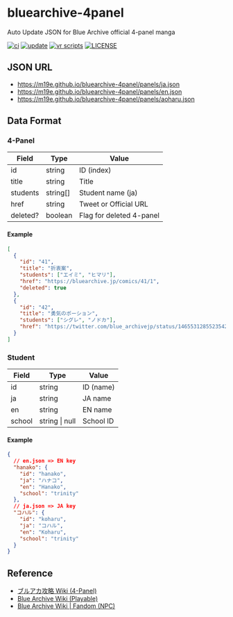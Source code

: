 # bluearchive-4panel

Auto Update JSON for Blue Archive official 4-panel manga

[![ci](https://github.com/m19e/4panel-scraper/actions/workflows/ci.yml/badge.svg)](https://github.com/m19e/4panel-scraper/actions/workflows/ci.yml)
[![update](https://github.com/m19e/4panel-scraper/actions/workflows/update.yml/badge.svg)](https://github.com/m19e/4panel-scraper/actions/workflows/update.yml)
[![vr scripts](https://badges.velociraptor.run/flat.svg)](https://velociraptor.run)
[![LICENSE](https://img.shields.io/badge/license-MIT-brightgreen)](LICENSE)

## JSON URL

- https://m19e.github.io/bluearchive-4panel/panels/ja.json
- https://m19e.github.io/bluearchive-4panel/panels/en.json
- https://m19e.github.io/bluearchive-4panel/panels/aoharu.json

## Data Format

### 4-Panel

| Field    | Type     | Value                    |
| -------- | -------- | ------------------------ |
| id       | string   | ID (index)               |
| title    | string   | Title                    |
| students | string[] | Student name (ja)        |
| href     | string   | Tweet or Official URL    |
| deleted? | boolean  | Flag for deleted 4-panel |

#### Example

```json
[
  {
    "id": "41",
    "title": "折衷案",
    "students": ["エイミ", "ヒマリ"],
    "href": "https://bluearchive.jp/comics/41/1",
    "deleted": true
  },
  {
    "id": "42",
    "title": "勇気のポーション",
    "students": ["シグレ", "ノドカ"],
    "href": "https://twitter.com/blue_archivejp/status/1465531285523542017"
  }
]
```

### Student

| Field  | Type           | Value     |
| ------ | -------------- | --------- |
| id     | string         | ID (name) |
| ja     | string         | JA name   |
| en     | string         | EN name   |
| school | string \| null | School ID |

#### Example

```json
{
  // en.json => EN key
  "hanako": {
    "id": "hanako",
    "ja": "ハナコ",
    "en": "Hanako",
    "school": "trinity"
  },
  // ja.json => JA key
  "コハル": {
    "id": "koharu",
    "ja": "コハル",
    "en": "Koharu",
    "school": "trinity"
  }
}
```

## Reference

- [ブルアカ攻略 Wiki (4-Panel)](https://bluearchive.wikiru.jp/?Twitter%E9%80%A3%E8%BC%89#Manga)
- [Blue Archive Wiki (Playable)](https://bluearchive.wiki/wiki/Characters)
- [Blue Archive Wiki | Fandom (NPC)](https://bluearchive.fandom.com/wiki/Category:NPC)
